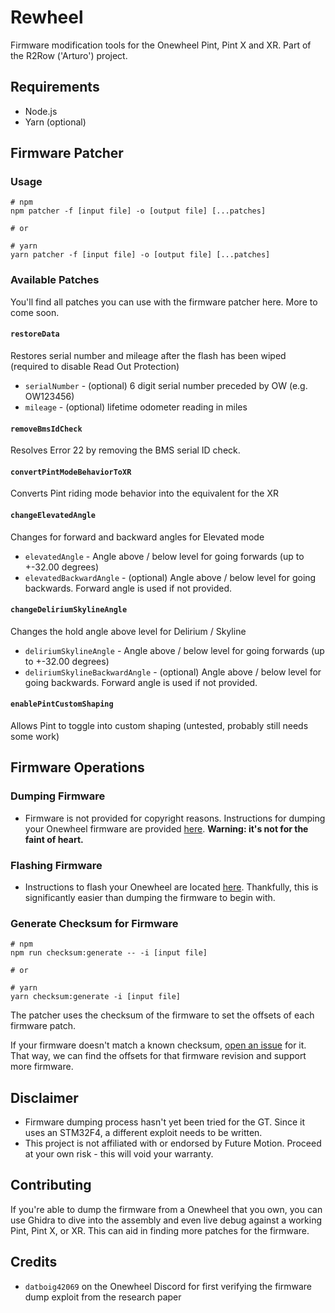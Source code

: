 # Rewheel

Firmware modification tools for the Onewheel Pint, Pint X and XR. Part of the R2Row ('Arturo') project.

## Requirements

- Node.js
- Yarn (optional)

## Firmware Patcher

### Usage

```
# npm
npm patcher -f [input file] -o [output file] [...patches]

# or

# yarn
yarn patcher -f [input file] -o [output file] [...patches]

```

### Available Patches

You'll find all patches you can use with the firmware patcher here. More to come soon.

#### `restoreData`

Restores serial number and mileage after the flash has been wiped (required to disable Read Out Protection)

- `serialNumber` - (optional) 6 digit serial number preceded by OW (e.g. OW123456)
- `mileage` - (optional) lifetime odometer reading in miles

#### `removeBmsIdCheck`

Resolves Error 22 by removing the BMS serial ID check.

#### `convertPintModeBehaviorToXR`

Converts Pint riding mode behavior into the equivalent for the XR

#### `changeElevatedAngle`

Changes for forward and backward angles for Elevated mode

- `elevatedAngle` - Angle above / below level for going forwards (up to +-32.00 degrees)
- `elevatedBackwardAngle` - (optional) Angle above / below level for going backwards. Forward angle is used if not provided.

#### `changeDeliriumSkylineAngle`

Changes the hold angle above level for Delirium / Skyline

- `deliriumSkylineAngle` - Angle above / below level for going forwards (up to +-32.00 degrees)
- `deliriumSkylineBackwardAngle` - (optional) Angle above / below level for going backwards. Forward angle is used if not provided.

#### `enablePintCustomShaping`

Allows Pint to toggle into custom shaping (untested, probably still needs some work)

## Firmware Operations

### Dumping Firmware

- Firmware is not provided for copyright reasons. Instructions for dumping your Onewheel firmware are provided [here](docs/DumpFirmware.md). **Warning: it's not for the faint of heart.**

### Flashing Firmware

- Instructions to flash your Onewheel are located [here](docs/FlashFirmware.md). Thankfully, this is significantly easier than dumping the firmware to begin with.

### Generate Checksum for Firmware

```
# npm
npm run checksum:generate -- -i [input file]

# or

# yarn
yarn checksum:generate -i [input file]
```

The patcher uses the checksum of the firmware to set the offsets of each firmware patch.

If your firmware doesn't match a known checksum, [open an issue](https://github.com/outlandnish/rewheel/issues/new?assignees=&labels=new-firmware-revision&template=support-new-firmware-revision.md&title=Add+support+for+firmware+%3Crevision%3E) for it. That way, we can find the offsets for that firmware revision and support more firmware.

## Disclaimer

- Firmware dumping process hasn't yet been tried for the GT. Since it uses an STM32F4, a different exploit needs to be written.
- This project is not affiliated with or endorsed by Future Motion. Proceed at your own risk - this will void your warranty.

## Contributing

If you're able to dump the firmware from a Onewheel that you own, you can use Ghidra to dive into the assembly and even live debug against a working Pint, Pint X, or XR. This can aid in finding more patches for the firmware.

## Credits

- `datboig42069` on the Onewheel Discord for first verifying the firmware dump exploit from the research paper
